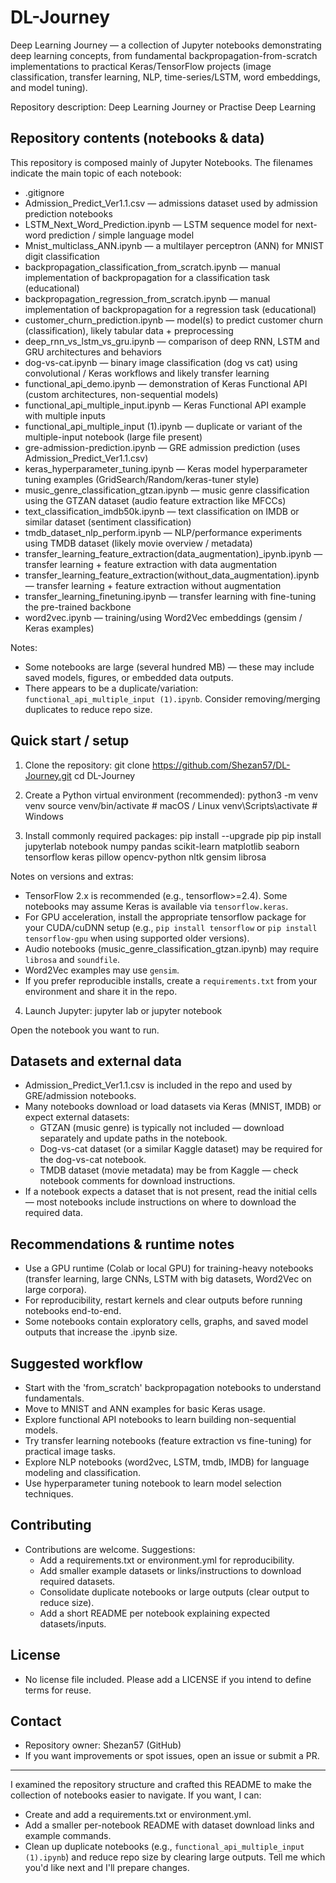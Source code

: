 # DL-Journey

Deep Learning Journey — a collection of Jupyter notebooks demonstrating deep learning concepts, from fundamental backpropagation-from-scratch implementations to practical Keras/TensorFlow projects (image classification, transfer learning, NLP, time-series/LSTM, word embeddings, and model tuning).

Repository description: Deep Learning Journey or Practise Deep Learning

## Repository contents (notebooks & data)
This repository is composed mainly of Jupyter Notebooks. The filenames indicate the main topic of each notebook:

- .gitignore
- Admission_Predict_Ver1.1.csv — admissions dataset used by admission prediction notebooks
- LSTM_Next_Word_Prediction.ipynb — LSTM sequence model for next-word prediction / simple language model
- Mnist_multiclass_ANN.ipynb — a multilayer perceptron (ANN) for MNIST digit classification
- backpropagation_classification_from_scratch.ipynb — manual implementation of backpropagation for a classification task (educational)
- backpropagation_regression_from_scratch.ipynb — manual implementation of backpropagation for a regression task (educational)
- customer_churn_prediction.ipynb — model(s) to predict customer churn (classification), likely tabular data + preprocessing
- deep_rnn_vs_lstm_vs_gru.ipynb — comparison of deep RNN, LSTM and GRU architectures and behaviors
- dog-vs-cat.ipynb — binary image classification (dog vs cat) using convolutional / Keras workflows and likely transfer learning
- functional_api_demo.ipynb — demonstration of Keras Functional API (custom architectures, non-sequential models)
- functional_api_multiple_input.ipynb — Keras Functional API example with multiple inputs
- functional_api_multiple_input (1).ipynb — duplicate or variant of the multiple-input notebook (large file present)
- gre-admission-prediction.ipynb — GRE admission prediction (uses Admission_Predict_Ver1.1.csv)
- keras_hyperparameter_tuning.ipynb — Keras model hyperparameter tuning examples (GridSearch/Random/keras-tuner style)
- music_genre_classification_gtzan.ipynb — music genre classification using the GTZAN dataset (audio feature extraction like MFCCs)
- text_classification_imdb50k.ipynb — text classification on IMDB or similar dataset (sentiment classification)
- tmdb_dataset_nlp_perform.ipynb — NLP/performance experiments using TMDB dataset (likely movie overview / metadata)
- transfer_learning_feature_extraction(data_augmentation)_ipynb.ipynb — transfer learning + feature extraction with data augmentation
- transfer_learning_feature_extraction(without_data_augmentation).ipynb — transfer learning + feature extraction without augmentation
- transfer_learning_finetuning.ipynb — transfer learning with fine-tuning the pre-trained backbone
- word2vec.ipynb — training/using Word2Vec embeddings (gensim / Keras examples)

Notes:
- Some notebooks are large (several hundred MB) — these may include saved models, figures, or embedded data outputs.
- There appears to be a duplicate/variation: `functional_api_multiple_input (1).ipynb`. Consider removing/merging duplicates to reduce repo size.

## Quick start / setup

1. Clone the repository:
   git clone https://github.com/Shezan57/DL-Journey.git
   cd DL-Journey

2. Create a Python virtual environment (recommended):
   python3 -m venv venv
   source venv/bin/activate  # macOS / Linux
   venv\Scripts\activate     # Windows

3. Install commonly required packages:
   pip install --upgrade pip
   pip install jupyterlab notebook numpy pandas scikit-learn matplotlib seaborn tensorflow keras pillow opencv-python nltk gensim librosa

Notes on versions and extras:
- TensorFlow 2.x is recommended (e.g., tensorflow>=2.4). Some notebooks may assume Keras is available via `tensorflow.keras`.
- For GPU acceleration, install the appropriate tensorflow package for your CUDA/cuDNN setup (e.g., `pip install tensorflow` or `pip install tensorflow-gpu` when using supported older versions).
- Audio notebooks (music_genre_classification_gtzan.ipynb) may require `librosa` and `soundfile`.
- Word2Vec examples may use `gensim`.
- If you prefer reproducible installs, create a `requirements.txt` from your environment and share it in the repo.

4. Launch Jupyter:
   jupyter lab
   or
   jupyter notebook

Open the notebook you want to run.

## Datasets and external data
- Admission_Predict_Ver1.1.csv is included in the repo and used by GRE/admission notebooks.
- Many notebooks download or load datasets via Keras (MNIST, IMDB) or expect external datasets:
  - GTZAN (music genre) is typically not included — download separately and update paths in the notebook.
  - Dog-vs-cat dataset (or a similar Kaggle dataset) may be required for the dog-vs-cat notebook.
  - TMDB dataset (movie metadata) may be from Kaggle — check notebook comments for download instructions.
- If a notebook expects a dataset that is not present, read the initial cells — most notebooks include instructions on where to download the required data.

## Recommendations & runtime notes
- Use a GPU runtime (Colab or local GPU) for training-heavy notebooks (transfer learning, large CNNs, LSTM with big datasets, Word2Vec on large corpora).
- For reproducibility, restart kernels and clear outputs before running notebooks end-to-end.
- Some notebooks contain exploratory cells, graphs, and saved model outputs that increase the .ipynb size.

## Suggested workflow
- Start with the 'from_scratch' backpropagation notebooks to understand fundamentals.
- Move to MNIST and ANN examples for basic Keras usage.
- Explore functional API notebooks to learn building non-sequential models.
- Try transfer learning notebooks (feature extraction vs fine-tuning) for practical image tasks.
- Explore NLP notebooks (word2vec, LSTM, tmdb, IMDB) for language modeling and classification.
- Use hyperparameter tuning notebook to learn model selection techniques.

## Contributing
- Contributions are welcome. Suggestions:
  - Add a requirements.txt or environment.yml for reproducibility.
  - Add smaller example datasets or links/instructions to download required datasets.
  - Consolidate duplicate notebooks or large outputs (clear output to reduce size).
  - Add a short README per notebook explaining expected datasets/inputs.

## License
- No license file included. Please add a LICENSE if you intend to define terms for reuse.

## Contact
- Repository owner: Shezan57 (GitHub)
- If you want improvements or spot issues, open an issue or submit a PR.

---

I examined the repository structure and crafted this README to make the collection of notebooks easier to navigate. If you want, I can:
- Create and add a requirements.txt or environment.yml.
- Add a smaller per-notebook README with dataset download links and example commands.
- Clean up duplicate notebooks (e.g., `functional_api_multiple_input (1).ipynb`) and reduce repo size by clearing large outputs. Tell me which you'd like next and I'll prepare changes.
